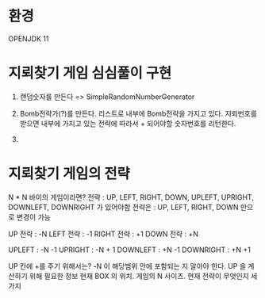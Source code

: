 # 환경
OPENJDK 11

# 지뢰찾기 게임 심심풀이 구현

1. 랜덤숫자를 만든다 => SimpleRandomNumberGenerator
2. Bomb전략가(?)를 만든다. 리스트로 내부에 Bomb전략을 가지고 있다.
지뢰번호를 받으면 내부에 가지고 있는 전략에 따라서 + 되어야할 숫자번호를 리턴한다.

3.


# 지뢰찾기 게임의 전략
N * N 바이의 게임이라면?
전략 : UP, LEFT, RIGHT, DOWN, UPLEFT, UPRIGHT, DOWNLEFT, DOWNRIGHT 가 있어야함
전략은 : UP, LEFT, RIGHT, DOWN 만으로 변경이 가능

UP 전략 : -N
LEFT 전략 : -1
RIGHT 전략 : +1
DOWN 전략 : +N

UPLEFT : -N -1
UPRIGHT : -N + 1
DOWNLEFT : +N -1
DOWNRIGHT : +N +1

UP 칸에 +를 주기 위해서는? -N 이 해당범위 안에 포함되는 지 알아야 한다.
UP 을 계산하기 위해 필요한 정보
현재 BOX 의 위치. 게임의 N 사이즈. 현재 전략이 무엇인지 세가지